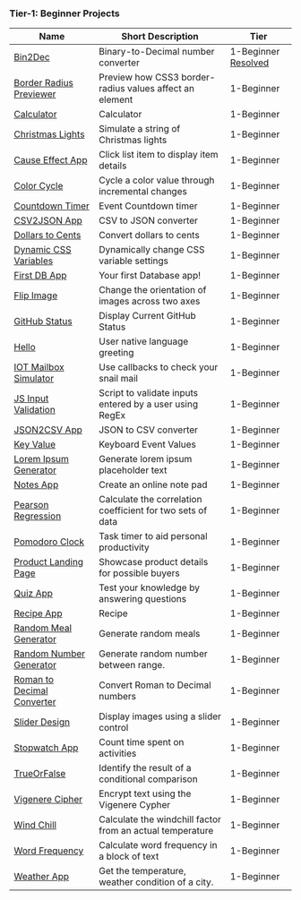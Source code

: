 ### Tier-1: Beginner Projects

| Name                                                                              | Short Description                                          | Tier       |
| --------------------------------------------------------------------------------- | ---------------------------------------------------------- | ---------- |
| [Bin2Dec](Beginner/Bin2Dec-App)                                   | Binary-to-Decimal number converter                         | 1-Beginner [Resolved](Beginner/Bin2Dec-App)|
| [Border Radius Previewer](./Projects/1-Beginner/Border-Radius-Previewer.md)       | Preview how CSS3 border-radius values affect an element    | 1-Beginner |
| [Calculator](https://github.com/marlon33/app-ideas/blob/master/Projects/1-Beginner/Calculator-App.md)                             | Calculator                                                 | 1-Beginner |
| [Christmas Lights](https://github.com/marlon33/app-ideas/blob/master/Projects/1-Beginner/Christmas-Lights-App.md)                 | Simulate a string of Christmas lights                      | 1-Beginner |
| [Cause Effect App](https://github.com/marlon33/app-ideas/blob/master/Projects/1-Beginner/Cause-Effect-App.md)                     | Click list item to display item details                    | 1-Beginner |
| [Color Cycle](https://github.com/marlon33/app-ideas/blob/master/Projects/1-Beginner/Color-Cycle-App.md)                           | Cycle a color value through incremental changes            | 1-Beginner |
| [Countdown Timer](https://github.com/marlon33/app-ideas/blob/master/Projects/1-Beginner/Countdown-Timer-App.md)                   | Event Countdown timer                                      | 1-Beginner |
| [CSV2JSON App](https://github.com/marlon33/app-ideas/blob/master/Projects/1-Beginner/CSV2JSON-App.md)                             | CSV to JSON converter                                      | 1-Beginner |
| [Dollars to Cents](https://github.com/marlon33/app-ideas/blob/master/Projects/1-Beginner/Dollars-To-Cents-App.md)                 | Convert dollars to cents                                   | 1-Beginner |
| [Dynamic CSS Variables](https://github.com/marlon33/app-ideas/blob/master/Projects/1-Beginner/Dynamic-CSSVar-app.md)              | Dynamically change CSS variable settings                   | 1-Beginner |
| [First DB App](https://github.com/marlon33/app-ideas/blob/master/Projects/1-Beginner/First-DB-App.md)                             | Your first Database app!                                   | 1-Beginner |
| [Flip Image](https://github.com/marlon33/app-ideas/blob/master/Projects/1-Beginner/Flip-Image-App.md)                             | Change the orientation of images across two axes           | 1-Beginner |
| [GitHub Status](https://github.com/marlon33/app-ideas/blob/master/Projects/1-Beginner/GitHub-Status-App.md)                       | Display Current GitHub Status                              | 1-Beginner |
| [Hello](https://github.com/marlon33/app-ideas/blob/master/Projects/1-Beginner/Hello-App.md)                                       | User native language greeting                              | 1-Beginner |
| [IOT Mailbox Simulator](https://github.com/marlon33/app-ideas/blob/master/Projects/1-Beginner/IOT-Mailbox-App.md)                 | Use callbacks to check your snail mail                     | 1-Beginner |
| [JS Input Validation](https://github.com/marlon33/app-ideas/blob/master/Projects/1-Beginner/Javascript-Validation-With-Regex.md)  | Script to validate inputs entered by a user using RegEx    | 1-Beginner |
| [JSON2CSV App](https://github.com/marlon33/app-ideas/blob/master/Projects/1-Beginner/JSON2CSV-App.md)                             | JSON to CSV converter                                      | 1-Beginner |
| [Key Value](https://github.com/marlon33/app-ideas/blob/master/Projects/1-Beginner/Key-Value-App.md)                               | Keyboard Event Values                                      | 1-Beginner |
| [Lorem Ipsum Generator](https://github.com/marlon33/app-ideas/blob/master/Projects/1-Beginner/Lorem-Ipsum-Generator.md)           | Generate lorem ipsum placeholder text                      | 1-Beginner |
| [Notes App](https://github.com/marlon33/app-ideas/blob/master/Projects/1-Beginner/Notes-App.md)                                   | Create an online note pad                                  | 1-Beginner |
| [Pearson Regression](https://github.com/marlon33/app-ideas/blob/master/Projects/1-Beginner/Pearson-Regression-App.md)             | Calculate the correlation coefficient for two sets of data | 1-Beginner |
| [Pomodoro Clock](https://github.com/marlon33/app-ideas/blob/master/Projects/1-Beginner/Pomodoro-Clock.md)                         | Task timer to aid personal productivity                    | 1-Beginner |
| [Product Landing Page](https://github.com/marlon33/app-ideas/blob/master/Projects/1-Beginner/Product-Landing-Page.md)             | Showcase product details for possible buyers               | 1-Beginner |
| [Quiz App](https://github.com/marlon33/app-ideas/blob/master/Projects/1-Beginner/Quiz-App.md)                                     | Test your knowledge by answering questions                 | 1-Beginner |
| [Recipe App](https://github.com/marlon33/app-ideas/blob/master/Projects/1-Beginner/Recipe-App.md)                                 | Recipe                                                     | 1-Beginner |
| [Random Meal Generator](https://github.com/marlon33/app-ideas/blob/master/Projects/1-Beginner/Random-Meal-Generator.md)           | Generate random meals                                      | 1-Beginner |
| [Random Number Generator](https://github.com/marlon33/app-ideas/blob/master/Projects/1-Beginner/Random-Number-Generator.md)       | Generate random number between range.                      | 1-Beginner |
| [Roman to Decimal Converter](https://github.com/marlon33/app-ideas/blob/master/Projects/1-Beginner/Roman-to-Decimal-Converter.md) | Convert Roman to Decimal numbers                           | 1-Beginner |
| [Slider Design](https://github.com/marlon33/app-ideas/blob/master/Projects/1-Beginner/Slider-Design.md)                           | Display images using a slider control                      | 1-Beginner |
| [Stopwatch App](https://github.com/marlon33/app-ideas/blob/master/Projects/1-Beginner/Stopwatch-App.md)                           | Count time spent on activities                             | 1-Beginner |
| [TrueOrFalse](https://github.com/marlon33/app-ideas/blob/master/Projects/1-Beginner/True-or-False-App.md)                         | Identify the result of a conditional comparison            | 1-Beginner |
| [Vigenere Cipher](https://github.com/marlon33/app-ideas/blob/master/Projects/1-Beginner/Vigenere-Cipher.md)                       | Encrypt text using the Vigenere Cypher                     | 1-Beginner |
| [Wind Chill](https://github.com/marlon33/app-ideas/blob/master/Projects/1-Beginner/Windchill-App.md)                              | Calculate the windchill factor from an actual temperature  | 1-Beginner |
| [Word Frequency](https://github.com/marlon33/app-ideas/blob/master/Projects/1-Beginner/Word-Frequency-App.md)                     | Calculate word frequency in a block of text                | 1-Beginner |
| [Weather App](https://github.com/marlon33/app-ideas/blob/master/Projects/1-Beginner/Weather-App.md)                               | Get the temperature, weather condition of a city.          | 1-Beginner |
